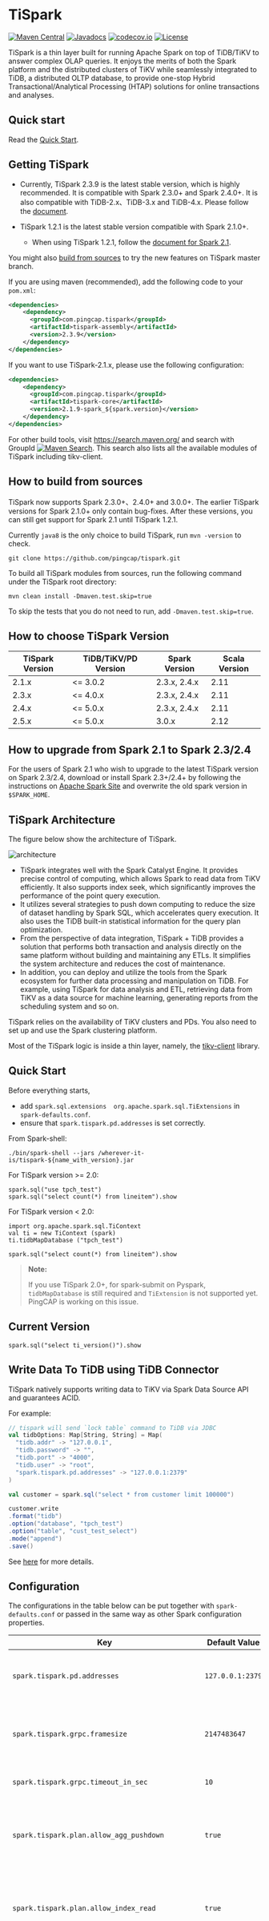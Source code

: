 # TiSpark

[![Maven Central](https://maven-badges.herokuapp.com/maven-central/com.pingcap.tispark/tispark-core/badge.svg)](https://maven-badges.herokuapp.com/maven-central/com.pingcap.tispark/tispark-core)
[![Javadocs](http://javadoc.io/badge/com.pingcap.tispark/tispark-core.svg)](http://javadoc.io/doc/com.pingcap.tispark/tispark-core)
[![codecov.io](https://codecov.io/gh/pingcap/tispark/coverage.svg?branch=master)](https://codecov.io/gh/pingcap/tispark?branch=master)
[![License](https://img.shields.io/github/license/pingcap/tispark.svg)](https://github.com/pingcap/tispark/blob/master/LICENSE)

TiSpark is a thin layer built for running Apache Spark on top of TiDB/TiKV to answer complex OLAP queries. It enjoys the merits of both the Spark platform and the distributed clusters of TiKV while seamlessly integrated to TiDB, a distributed OLTP database, to provide one-stop Hybrid Transactional/Analytical Processing (HTAP) solutions for online transactions and analyses.

## Quick start

Read the [Quick Start](./docs/userguide.md).

## Getting TiSpark

+ Currently, TiSpark 2.3.9 is the latest stable version, which is highly recommended. It is compatible with Spark 2.3.0+ and Spark 2.4.0+. It is also compatible with TiDB-2.x、TiDB-3.x and TiDB-4.x. Please follow the [document](./docs/userguide.md).

+ TiSpark 1.2.1 is the latest stable version compatible with Spark 2.1.0+.
  - When using TiSpark 1.2.1, follow the [document for Spark 2.1](./docs/userguide_spark2.1.md).

You might also [build from sources](#how-to-build-from-sources) to try the new features on TiSpark master branch.

If you are using maven (recommended), add the following code to your `pom.xml`:
```xml
<dependencies>
    <dependency>
      <groupId>com.pingcap.tispark</groupId>
      <artifactId>tispark-assembly</artifactId>
      <version>2.3.9</version>
    </dependency>
</dependencies>
```

If you want to use TiSpark-2.1.x, please use the following configuration:

```xml
<dependencies>
    <dependency>
      <groupId>com.pingcap.tispark</groupId>
      <artifactId>tispark-core</artifactId>
      <version>2.1.9-spark_${spark.version}</version>
    </dependency>
</dependencies>
```

For other build tools, visit <https://search.maven.org/> and search with GroupId [![Maven Search](https://img.shields.io/badge/com.pingcap-tikv/tispark-green.svg)](http://search.maven.org/#search%7Cga%7C1%7Cpingcap). This search also lists all the available modules of TiSpark including tikv-client.

## How to build from sources

TiSpark now supports Spark 2.3.0+、2.4.0+ and 3.0.0+. The earlier TiSpark versions for Spark 2.1.0+ only contain bug-fixes. After these versions, you can still get support for Spark 2.1 until TiSpark 1.2.1.

Currently `java8` is the only choice to build TiSpark, run `mvn -version` to check.

```
git clone https://github.com/pingcap/tispark.git
```

To build all TiSpark modules from sources, run the following command under the TiSpark root directory:

```
mvn clean install -Dmaven.test.skip=true
```

To skip the tests that you do not need to run, add `-Dmaven.test.skip=true`.

## How to choose TiSpark Version

| TiSpark Version | TiDB/TiKV/PD Version | Spark Version | Scala Version |
| --------------- | -------------------- | ------------- | ------------- |
| 2.1.x           | <= 3.0.2             | 2.3.x, 2.4.x  | 2.11          |
| 2.3.x           | <= 4.0.x             | 2.3.x, 2.4.x  | 2.11          |
| 2.4.x           | <= 5.0.x             | 2.3.x, 2.4.x  | 2.11          |
| 2.5.x           | <= 5.0.x             | 3.0.x         | 2.12          |

## How to upgrade from Spark 2.1 to Spark 2.3/2.4

For the users of Spark 2.1 who wish to upgrade to the latest TiSpark version on Spark 2.3/2.4, download or install Spark 2.3+/2.4+ by following the instructions on [Apache Spark Site](http://spark.apache.org/downloads.html) and overwrite the old spark version in `$SPARK_HOME`.

## TiSpark Architecture

The figure below show the architecture of TiSpark.

![architecture](./docs/architecture.png)

+ TiSpark integrates well with the Spark Catalyst Engine. It provides precise control of computing, which allows Spark to read data from TiKV efficiently. It also supports index seek, which significantly improves the performance of the point query execution.
+ It utilizes several strategies to push down computing to reduce the size of dataset handling by Spark SQL, which accelerates query execution. It also uses the TiDB built-in statistical information for the query plan optimization.
+ From the perspective of data integration, TiSpark + TiDB provides a solution that performs both transaction and analysis directly on the same platform without building and maintaining any ETLs. It simplifies the system architecture and reduces the cost of maintenance.
+ In addition, you can deploy and utilize the tools from the Spark ecosystem for further data processing and manipulation on TiDB. For example, using TiSpark for data analysis and ETL, retrieving data from TiKV as a data source for machine learning, generating reports from the scheduling system and so on.

TiSpark relies on the availability of TiKV clusters and PDs. You also need to set up and use the Spark clustering platform.

Most of the TiSpark logic is inside a thin layer, namely, the [tikv-client](https://github.com/pingcap/tispark/tree/master/tikv-client) library.

## Quick Start

Before everything starts,

+ add `spark.sql.extensions  org.apache.spark.sql.TiExtensions` in `spark-defaults.conf`.
+ ensure that `spark.tispark.pd.addresses` is set correctly.

From Spark-shell:

```
./bin/spark-shell --jars /wherever-it-is/tispark-${name_with_version}.jar
```

For TiSpark version >= 2.0:

```
spark.sql("use tpch_test")
spark.sql("select count(*) from lineitem").show
```

For TiSpark version < 2.0:

```
import org.apache.spark.sql.TiContext
val ti = new TiContext (spark)
ti.tidbMapDatabase ("tpch_test")

spark.sql("select count(*) from lineitem").show
```

> **Note:**
>
> If you use TiSpark 2.0+, for spark-submit on Pyspark, `tidbMapDatabase` is still required and `TiExtension` is not supported yet. PingCAP is working on this issue.

## Current Version

```
spark.sql("select ti_version()").show
```

## Write Data To TiDB using TiDB Connector
TiSpark natively supports writing data to TiKV via Spark Data Source API and guarantees ACID.

For example:

```scala
// tispark will send `lock table` command to TiDB via JDBC
val tidbOptions: Map[String, String] = Map(
  "tidb.addr" -> "127.0.0.1",
  "tidb.password" -> "",
  "tidb.port" -> "4000",
  "tidb.user" -> "root",
  "spark.tispark.pd.addresses" -> "127.0.0.1:2379"
)

val customer = spark.sql("select * from customer limit 100000")

customer.write
.format("tidb")
.option("database", "tpch_test")
.option("table", "cust_test_select")
.mode("append")
.save()
```

See [here](./docs/datasource_api_userguide.md) for more details.

## Configuration

The configurations in the table below can be put together with `spark-defaults.conf` or passed in the same way as other Spark configuration properties.

|    Key    | Default Value | Description |
| ---------- | --- | --- |
| `spark.tispark.pd.addresses` |  `127.0.0.1:2379` | The addresses of PD cluster, which are split by comma |
| `spark.tispark.grpc.framesize` |  `2147483647` | The maximum frame size of gRPC response in bytes (default 2G) |
| `spark.tispark.grpc.timeout_in_sec` |  `10` | The gRPC timeout time in seconds |
| `spark.tispark.plan.allow_agg_pushdown` |  `true` | Whether aggregations are allowed to push down to TiKV (in case of busy TiKV nodes) |
| `spark.tispark.plan.allow_index_read` |  `true` |  Whether index is enabled in planning (which might cause heavy pressure on TiKV) |
| `spark.tispark.index.scan_batch_size` |  `20000` | The number of row key in batch for the concurrent index scan |
| `spark.tispark.index.scan_concurrency` |  `5` | The maximal number of threads for index scan that retrieves row keys (shared among tasks inside each JVM) |
| `spark.tispark.table.scan_concurrency` |  `512` | The maximal number of threads for table scan (shared among tasks inside each JVM) |
| `spark.tispark.request.command.priority` |  `Low` | The value options are `Low`, `Normal`, `High`. This setting impacts the resource to get in TiKV. `Low` is recommended because the OLTP workload is not disturbed. |
| `spark.tispark.coprocess.codec_format` | `chblock` | choose the default codec format for coprocessor, available options are `default`, `chblock`, `chunk` |
| `spark.tispark.coprocess.streaming` |  `false` | Whether to use streaming for response fetching (experimental) |
| `spark.tispark.plan.unsupported_pushdown_exprs` |  `` | A comma-separated list of expressions. In case you have a very old version of TiKV, you might disable some of the expression push-down if they are not supported.  |
| `spark.tispark.plan.downgrade.index_threshold` | `1000000000` | If the range of index scan on one Region exceeds this limit in the original request, downgrade this Region's request to table scan rather than the planned index scan. By default, the downgrade is disabled. |
| `spark.tispark.show_rowid` |  `false` | Whether to show the implicit row ID if the ID exists |
| `spark.tispark.db_prefix` |  `` | The string that indicates the extra prefix for all databases in TiDB. This string distinguishes the databases in TiDB from the Hive databases with the same name. |
| `spark.tispark.request.isolation.level` |  `SI` | Isolation level means whether to resolve locks for the underlying TiDB clusters. When you use the "RC", you get the latest version of record smaller than your `tso` and ignore the locks. If you use "SI", you resolve the locks and get the records depending on whether the resolved lock is committed or aborted.  |
| `spark.tispark.coprocessor.chunk_batch_size` | `1024` | How many rows fetched from Coprocessor |
| `spark.tispark.isolation_read_engines` | `tikv,tiflash` | List of readable engines of TiSpark, comma separated, storage engines not listed will not be read |

## Spark-3.0 Catalog
Please use the following configuration to enable `Catalog` provided by `spark-3.0`.

```
spark.sql.catalog.tidb_catalog org.apache.spark.sql.catalyst.catalog.TiCatalog
```

## `Log4j` Configuration

When you start `spark-shell` or `spark-sql` and run query, you might see the following warnings:
```
Failed to get database ****, returning NoSuchObjectException
Failed to get database ****, returning NoSuchObjectException
```
where `****` is the name of database.

The warnings are benign and occurs because Spark cannot find `****` in its own catalog. You can just ignore these warnings.

To mute them, append the following text to `${SPARK_HOME}/conf/log4j.properties`.

```
# tispark disable "WARN ObjectStore:568 - Failed to get database"
log4j.logger.org.apache.hadoop.hive.metastore.ObjectStore=ERROR
```

## Time Zone

Set time zone by using the `-Duser.timezone` system property (for example, `-Duser.timezone=GMT-7`), which affects the `Timestamp` type.

Do not use `spark.sql.session.timeZone`.

## Statistics information

For how TiSpark can benefit from TiDB's statistic information, see [here](./docs/userguide.md).

## Compatibility with TiDB 3.0

### View

TiDB starts to support `view` since `tidb-3.0`.

TiSpark currently **does not support** `view`. Users are not be able to observe or access data through `view` with TiSpark.

### Table Partition

`tidb-3.0` supports both `Range Partition` and `Hash Partition`.

TiSpark currently supports `Range Partition` and `Hash Partition`. Users can select data from the `Range Partition` table and the `Hash Partition` table through TiSpark.

In most cases, TiSpark use a full table scan on partition tables. Only in certain cases, TiSpark applies partition pruning. For more details, see [here](./docs/userguide.md).

## Upgrade from TiDB-2.x to TiDB-3.x
When upgrading from TiDB-2.x to TiDB-3.x,
1. make sure that you are using at least TiSpark-2.1.2 (TiSpark-2.1.9 is highly recommended).
2. `tidbMapDatabase` is deprecated after TiSpark-2.x, make sure that you are not using it.

## Example Programs
There are some [sample programs](https://github.com/pingcap/tispark-test/tree/master/tispark-examples) for TiSpark. You can run them locally or on a cluster following the document.

## How to test

TiDB uses [docker-compose](https://docs.docker.com/compose/) to provide the TiDB cluster service which allows you to run test across different platforms.

It is recommended to install Docker to conduct the test locally, or to set up your own TiDB cluster locally as you wish.

For the former method, you can use `docker-compose up -d` to launch TiDB cluster service under the home directory of TiSpark. To see the logs of TiDB cluster, launch TiDB cluster service via `docker-compose up`. To shut down the entire TiDB cluster service, use `docker-compose down`. All the data is stored in the `data` directory at the root of this project. You can change it as you like.

For more details about the test, see [here](./core/src/test/Readme.md).

## Follow us

### Twitter

[@PingCAP](https://twitter.com/PingCAP)

### Mailing list

tidb-user@googlegroups.com

[Google Group](https://groups.google.com/forum/#!forum/tidb-user)

## License

TiSpark is under the Apache 2.0 license. See the [LICENSE](./LICENSE) file for details.
